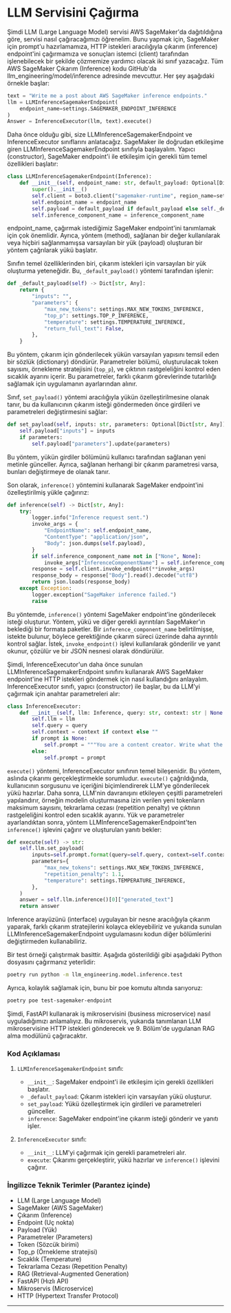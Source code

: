 # LLM Servisini Çağırma

Şimdi LLM (Large Language Model) servisi AWS SageMaker'da dağıtıldığına göre, servisi nasıl çağıracağımızı öğrenelim. Bunu yapmak için, SageMaker için prompt'u hazırlamamıza, HTTP istekleri aracılığıyla çıkarım (inference) endpoint'ini çağırmamıza ve sonuçları istemci (client) tarafından işlenebilecek bir şekilde çözmemize yardımcı olacak iki sınıf yazacağız. Tüm AWS SageMaker Çıkarım (Inference) kodu GitHub'da llm_engineering/model/inference adresinde mevcuttur. 
Her şey aşağıdaki örnekle başlar: 
```python
text = "Write me a post about AWS SageMaker inference endpoints."
llm = LLMInferenceSagemakerEndpoint(
    endpoint_name=settings.SAGEMAKER_ENDPOINT_INFERENCE
)
Answer = InferenceExecutor(llm, text).execute()
```
Daha önce olduğu gibi, size LLMInferenceSagemakerEndpoint ve InferenceExecutor sınıflarını anlatacağız. SageMaker ile doğrudan etkileşime giren LLMInferenceSagemakerEndpoint sınıfıyla başlayalım. Yapıcı (constructor), SageMaker endpoint'i ile etkileşim için gerekli tüm temel özellikleri başlatır:
```python
class LLMInferenceSagemakerEndpoint(Inference):
    def __init__(self, endpoint_name: str, default_payload: Optional[Dict[str, Any]] = None, inference_component_name: Optional[str] = None) -> None:
        super().__init__()
        self.client = boto3.client("sagemaker-runtime", region_name=settings.AWS_REGION, aws_access_key_id=settings.AWS_ACCESS_KEY, aws_secret_access_key=settings.AWS_SECRET_KEY)
        self.endpoint_name = endpoint_name
        self.payload = default_payload if default_payload else self._default_payload()
        self.inference_component_name = inference_component_name
```
endpoint_name, çağırmak istediğimiz SageMaker endpoint'ini tanımlamak için çok önemlidir. Ayrıca, yöntem (method), sağlanan bir değer kullanılarak veya hiçbiri sağlanmamışsa varsayılan bir yük (payload) oluşturan bir yöntem çağrılarak yükü başlatır.

Sınıfın temel özelliklerinden biri, çıkarım istekleri için varsayılan bir yük oluşturma yeteneğidir. Bu, `_default_payload()` yöntemi tarafından işlenir:
```python
def _default_payload(self) -> Dict[str, Any]:
    return {
        "inputs": "",
        "parameters": {
            "max_new_tokens": settings.MAX_NEW_TOKENS_INFERENCE,
            "top_p": settings.TOP_P_INFERENCE,
            "temperature": settings.TEMPERATURE_INFERENCE,
            "return_full_text": False,
        },
    }
```
Bu yöntem, çıkarım için gönderilecek yükün varsayılan yapısını temsil eden bir sözlük (dictionary) döndürür. Parametreler bölümü, oluşturulacak token sayısını, örnekleme stratejisini (`top_p`), ve çıktının rastgeleliğini kontrol eden sıcaklık ayarını içerir. Bu parametreler, farklı çıkarım görevlerinde tutarlılığı sağlamak için uygulamanın ayarlarından alınır.

Sınıf, `set_payload()` yöntemi aracılığıyla yükün özelleştirilmesine olanak tanır, bu da kullanıcının çıkarım isteği göndermeden önce girdileri ve parametreleri değiştirmesini sağlar:
```python
def set_payload(self, inputs: str, parameters: Optional[Dict[str, Any]] = None) -> None:
    self.payload["inputs"] = inputs
    if parameters:
        self.payload["parameters"].update(parameters)
```
Bu yöntem, yükün girdiler bölümünü kullanıcı tarafından sağlanan yeni metinle günceller. Ayrıca, sağlanan herhangi bir çıkarım parametresi varsa, bunları değiştirmeye de olanak tanır.

Son olarak, `inference()` yöntemini kullanarak SageMaker endpoint'ini özelleştirilmiş yükle çağırırız:
```python
def inference(self) -> Dict[str, Any]:
    try:
        logger.info("Inference request sent.")
        invoke_args = {
            "EndpointName": self.endpoint_name,
            "ContentType": "application/json",
            "Body": json.dumps(self.payload),
        }
        if self.inference_component_name not in ["None", None]:
            invoke_args["InferenceComponentName"] = self.inference_component_name
        response = self.client.invoke_endpoint(**invoke_args)
        response_body = response["Body"].read().decode("utf8")
        return json.loads(response_body)
    except Exception:
        logger.exception("SageMaker inference failed.")
        raise
```
Bu yöntemde, `inference()` yöntemi SageMaker endpoint'ine gönderilecek isteği oluşturur. Yöntem, yükü ve diğer gerekli ayrıntıları SageMaker'ın beklediği bir formata paketler. Bir `inference_component_name` belirtilmişse, istekte bulunur, böylece gerektiğinde çıkarım süreci üzerinde daha ayrıntılı kontrol sağlar. İstek, `invoke_endpoint()` işlevi kullanılarak gönderilir ve yanıt okunur, çözülür ve bir JSON nesnesi olarak döndürülür.

Şimdi, InferenceExecutor'un daha önce sunulan LLMInferenceSagemakerEndpoint sınıfını kullanarak AWS SageMaker endpoint'ine HTTP istekleri göndermek için nasıl kullandığını anlayalım. InferenceExecutor sınıfı, yapıcı (constructor) ile başlar, bu da LLM'yi çağırmak için anahtar parametreleri alır:
```python
class InferenceExecutor:
    def __init__(self, llm: Inference, query: str, context: str | None = None, prompt: str | None = None) -> None:
        self.llm = llm
        self.query = query
        self.context = context if context else ""
        if prompt is None:
            self.prompt = """You are a content creator. Write what the user asked you to while using the provided context as the primary source of information for the content. User query: {query} Context: {context}"""
        else:
            self.prompt = prompt
```
`execute()` yöntemi, InferenceExecutor sınıfının temel bileşenidir. Bu yöntem, aslında çıkarımı gerçekleştirmekle sorumludur. `execute()` çağrıldığında, kullanıcının sorgusunu ve içeriğini biçimlendirerek LLM'ye gönderilecek yükü hazırlar. Daha sonra, LLM'nin davranışını etkileyen çeşitli parametreleri yapılandırır, örneğin modelin oluşturmasına izin verilen yeni tokenların maksimum sayısını, tekrarlama cezası (repetition penalty) ve çıktının rastgeleliğini kontrol eden sıcaklık ayarını. Yük ve parametreler ayarlandıktan sonra, yöntem LLMInferenceSagemakerEndpoint'ten `inference()` işlevini çağırır ve oluşturulan yanıtı bekler:
```python
def execute(self) -> str:
    self.llm.set_payload(
        inputs=self.prompt.format(query=self.query, context=self.context),
        parameters={
            "max_new_tokens": settings.MAX_NEW_TOKENS_INFERENCE,
            "repetition_penalty": 1.1,
            "temperature": settings.TEMPERATURE_INFERENCE,
        },
    )
    answer = self.llm.inference()[0]["generated_text"]
    return answer
```
Inference arayüzünü (interface) uygulayan bir nesne aracılığıyla çıkarım yaparak, farklı çıkarım stratejilerini kolayca ekleyebiliriz ve yukarıda sunulan LLMInferenceSagemakerEndpoint uygulamasını kodun diğer bölümlerini değiştirmeden kullanabiliriz.

Bir test örneği çalıştırmak basittir. Aşağıda gösterildiği gibi aşağıdaki Python dosyasını çağırmanız yeterlidir:
```bash
poetry run python -m llm_engineering.model.inference.test
```
Ayrıca, kolaylık sağlamak için, bunu bir poe komutu altında sarıyoruz:
```bash
poetry poe test-sagemaker-endpoint
```
Şimdi, FastAPI kullanarak iş mikroservisini (business microservice) nasıl uyguladığımızı anlamalıyız. Bu mikroservis, yukarıda tanımlanan LLM mikroservisine HTTP istekleri gönderecek ve 9. Bölüm'de uygulanan RAG alma modülünü çağıracaktır.

### Kod Açıklaması

1. `LLMInferenceSagemakerEndpoint` sınıfı:
   - `__init__`: SageMaker endpoint'i ile etkileşim için gerekli özellikleri başlatır.
   - `_default_payload`: Çıkarım istekleri için varsayılan yükü oluşturur.
   - `set_payload`: Yükü özelleştirmek için girdileri ve parametreleri günceller.
   - `inference`: SageMaker endpoint'ine çıkarım isteği gönderir ve yanıtı işler.

2. `InferenceExecutor` sınıfı:
   - `__init__`: LLM'yi çağırmak için gerekli parametreleri alır.
   - `execute`: Çıkarımı gerçekleştirir, yükü hazırlar ve `inference()` işlevini çağırır.

### İngilizce Teknik Terimler (Parantez içinde)

- LLM (Large Language Model)
- SageMaker (AWS SageMaker)
- Çıkarım (Inference)
- Endpoint (Uç nokta)
- Payload (Yük)
- Parametreler (Parameters)
- Token (Sözcük birimi)
- Top_p (Örnekleme stratejisi)
- Sıcaklık (Temperature)
- Tekrarlama Cezası (Repetition Penalty)
- RAG (Retrieval-Augmented Generation)
- FastAPI (Hızlı API)
- Mikroservis (Microservice)
- HTTP (Hypertext Transfer Protocol)

---

